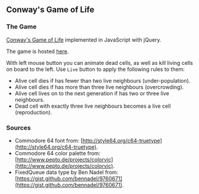## Conway's Game of Life
### The Game
[Conway's Game of Life](http://en.wikipedia.org/wiki/Conway%27s_Game_of_Life) implemented in JavaScript with jQuery.

The game is hosted [here](http://pawelswiecki.github.io/game-of-life/).

With left mouse button you can animate dead cells, as well as kill living cells on board to the left. Use `Live` button to apply the following rules to them:

* Alive cell dies if has fewer than two live neighbours (under-population).
* Alive cell dies if has more than three live neighbours (overcrowding).
* Alive cell lives on to the next generation if has two or three live neighbours.
* Dead cell with exactly three live neighbours becomes a live cell (reproduction).

### Sources

* Commodore 64 font from: [http://style64.org/c64-truetype](http://style64.org/c64-truetype).
* Commodore 64 color palette from: [http://www.pepto.de/projects/colorvic](http://www.pepto.de/projects/colorvic).
* FixedQueue data type by Ben Nadel from: [https://gist.github.com/bennadel/9760671](https://gist.github.com/bennadel/9760671).
